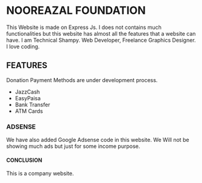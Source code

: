 # NOOREAZAL FOUNDATION

This Website is made on Express Js. I does not contains much functionalities but this website has almost all the features that a website can have. I am Technical Shampy. Web Developer, Freelance Graphics Designer. I love coding.

## FEATURES

Donation Payment Methods are under development process.

- JazzCash
- EasyPaisa
- Bank Transfer
- ATM Cards

### ADSENSE

We have also added Google Adsense code in this website. We Will not be showing much ads but just for some income purpose.

#### CONCLUSION

This is a company website.
